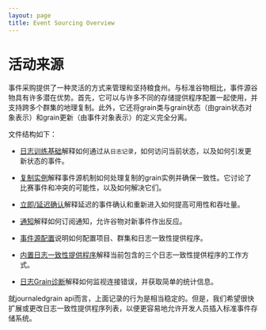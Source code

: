 ```yaml
---
layout: page
title: Event Sourcing Overview
---
```


# 活动来源

事件采购提供了一种灵活的方式来管理和坚持粮食州。与标准谷物相比，事件源谷物具有许多潜在优势。首先，它可以与许多不同的存储提供程序配置一起使用，并支持跨多个群集的地理复制。此外，它还将grain类与grain状态（由grain状态对象表示）和grain更新（由事件对象表示）的定义完全分离。

文件结构如下：

-   [日志训练基础](journaledgrain_basics.md)解释如何通过从`日志记录`，如何访问当前状态，以及如何引发更新状态的事件。

-   [复制实例](replicated_instances.md)解释事件源机制如何处理复制的grain实例并确保一致性。它讨论了比赛事件和冲突的可能性，以及如何解决它们。

-   [立即/延迟确认](immediate_vs_delayed_confirmation.md)解释延迟的事件确认和重新进入如何提高可用性和吞吐量。

-   [通知](notifications.md)解释如何订阅通知，允许谷物对新事件作出反应。

-   [事件源配置](event_sourcing_configuration.md)说明如何配置项目、群集和日志一致性提供程序。

-   [内置日志一致性提供程序](log_consistency_providers.md)解释当前包含的三个日志一致性提供程序的工作方式。

-   [日志Grain诊断](journaledgrain_diagnostics.md)解释如何监视连接错误，并获取简单的统计信息。

就journaledgrain api而言，上面记录的行为是相当稳定的。但是，我们希望很快扩展或更改日志一致性提供程序列表，以便更容易地允许开发人员插入标准事件存储系统。
